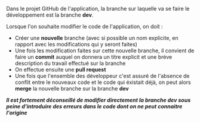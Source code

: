 Dans le projet GitHub de l'application, la branche sur laquelle va se faire le développement est la branche __dev__.

Lorsque l'on souhaite modifier le code de l'application, on doit :
* Créer une __nouvelle__ branche (avec si possible un nom explicite, en rapport avec les modifications qui y seront faites)
* Une fois les modification faites sur cette nouvelle branche, il convient de faire un __commit__ auquel on donnera un titre explicit et une brève description du travail effectué sur la branche
* On effectue ensuite une __pull request__
* Une fois que l'ensemble des développeur c'est assuré de l'absence de conflit entre le nouveaux code et le code qui éxistait déjà, on peut alors __merge__ la nouvelle branche sur la branche __dev__

***Il est fortement déconseillé de modifier directement la branche dev sous peine d'introduire des erreurs dans le code dont on ne peut connaitre l'origine***

